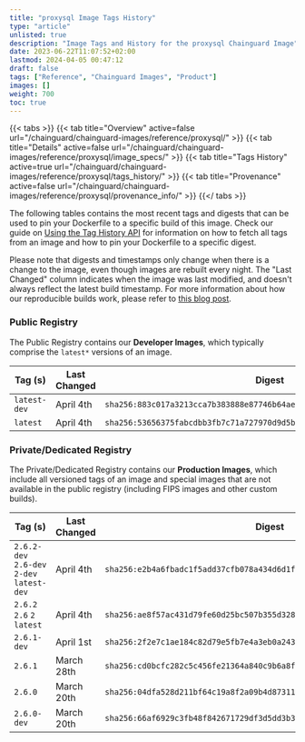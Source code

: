 ```yaml
---
title: "proxysql Image Tags History"
type: "article"
unlisted: true
description: "Image Tags and History for the proxysql Chainguard Image"
date: 2023-06-22T11:07:52+02:00
lastmod: 2024-04-05 00:47:12
draft: false
tags: ["Reference", "Chainguard Images", "Product"]
images: []
weight: 700
toc: true
---
```


{{< tabs >}}
{{< tab title="Overview" active=false url="/chainguard/chainguard-images/reference/proxysql/" >}}
{{< tab title="Details" active=false url="/chainguard/chainguard-images/reference/proxysql/image_specs/" >}}
{{< tab title="Tags History" active=true url="/chainguard/chainguard-images/reference/proxysql/tags_history/" >}}
{{< tab title="Provenance" active=false url="/chainguard/chainguard-images/reference/proxysql/provenance_info/" >}}
{{</ tabs >}}

The following tables contains the most recent tags and digests that can be used to pin your Dockerfile to a specific build of this image. Check our guide on [Using the Tag History API](/chainguard/chainguard-images/using-the-tag-history-api/) for information on how to fetch all tags from an image and how to pin your Dockerfile to a specific digest.

Please note that digests and timestamps only change when there is a change to the image, even though images are rebuilt every night. The "Last Changed" column indicates when the image was last modified, and doesn't always reflect the latest build timestamp. For more information about how our reproducible builds work, please refer to [this blog post](https://www.chainguard.dev/unchained/reproducing-chainguards-reproducible-image-builds).

### Public Registry
The Public Registry contains our **Developer Images**, which typically comprise the `latest*` versions of an image.

| Tag (s)       | Last Changed | Digest                                                                    |
|---------------|--------------|---------------------------------------------------------------------------|
|  `latest-dev` | April 4th    | `sha256:883c017a3213cca7b383888e87746b64aed38ea45e851d937a7f348432119e4a` |
|  `latest`     | April 4th    | `sha256:53656375fabcdbb3fb7c71a727970d9d5b4078d16c9f4abbff5b02da44591de4` |


### Private/Dedicated Registry
The Private/Dedicated Registry contains our **Production Images**, which include all versioned tags of an image and special images that are not available in the public registry (including FIPS images and other custom builds).

| Tag (s)                                     | Last Changed | Digest                                                                    |
|---------------------------------------------|--------------|---------------------------------------------------------------------------|
|  `2.6.2-dev` `2.6-dev` `2-dev` `latest-dev` | April 4th    | `sha256:e2b4a6fbadc1f5add37cfb078a434d6d1f4076610be4b2ce4e8e9b79df2cedc0` |
|  `2.6.2` `2.6` `2` `latest`                 | April 4th    | `sha256:ae8f57ac431d79fe60d25bc507b355d3287497bb1dc7742d342cb2a481e4b642` |
|  `2.6.1-dev`                                | April 1st    | `sha256:2f2e7c1ae184c82d79e5fb7e4a3eb0a243f301e815e981713c720562693f5bb9` |
|  `2.6.1`                                    | March 28th   | `sha256:cd0bcfc282c5c456fe21364a840c9b6a8f0801af2d78dcdc33234985a9758dbd` |
|  `2.6.0`                                    | March 20th   | `sha256:04dfa528d211bf64c19a8f2a09b4d873114bf6aee1bf8862e9f471f36fa1832e` |
|  `2.6.0-dev`                                | March 20th   | `sha256:66af6929c3fb48f842671729df3d5dd3b3a22753488a5c91224b4b7ac79cde80` |

